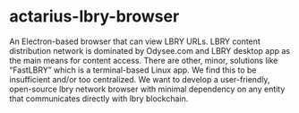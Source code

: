 # actarius-lbry-browser
An Electron-based browser that can view LBRY URLs.
LBRY content distribution network is dominated by Odysee.com and LBRY desktop app as the main means for content access. 
There are other, minor, solutions like “FastLBRY” which is a terminal-based Linux app. We find this to be insufficient and/or too centralized.
We want to develop a user-friendly, open-source lbry network browser with minimal dependency on any entity that communicates directly with lbry blockchain.
